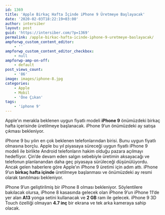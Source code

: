 ```yaml
---
id: 1369
title: 'Apple Birkaç Hafta İçinde iPhone 9 Üretmeye Başlayacak'
date: '2020-02-03T18:22:19+03:00'
author: intersiber
layout: post
guid: 'https://intersiber.com/?p=1369'
permalink: /apple-birkac-hafta-icinde-iphone-9-uretmeye-baslayacak/
ampforwp_custom_content_editor:
    - ''
ampforwp_custom_content_editor_checkbox:
    - null
ampforwp-amp-on-off:
    - default
post_views_count:
    - '86'
image: images/iphone-8.jpg
categories:
    - Apple
    - Mobil
    - 'Öne Çıkan'
tags:
    - 'iphone 9'
---
```


Apple’ın merakla beklenen uygun fiyatlı modeli **iPhone 9** önümüzdeki birkaç hafta içerisinde üretilmeye başlanacak. iPhone 9’un önümüzdeki ay satışa çıkması bekleniyor.

iPhone 9 bu yılın en çok beklenen telefonlarından birisi. Bunu uygun fiyatlı olmasına borçlu. Apple bu yıl piyasaya süreceği uygun fiyatlı iPhone 9 modeli ile birlikte Android telefonların hakim olduğu pazara açılmayı hedefliyor. Çin’de devam eden salgın sebebiyle üretimin aksayacağı ve telefonun planlanandan daha geç piyasaya sürüleceği düşünülüyordu. Ancak gelen haberlere göre Apple’ın iPhone 9 üretimi için adım attı. iPhone 9’un **birkaç hafta içinde** üretilmeye başlanması ve önümüzdeki ay resmi olarak tanıtılması bekleniyor.

iPhone 9’un geliştirilmiş bir iPhone 8 olması bekleniyor. Söylentilere bakılacak olursa, iPhone 8 kasasında gelecek olan iPhone 9’un iPhone 11’de yer alan **A13** yonga setini kullanacak ve **2 GB** ram ile gelecek. iPhone 9 3D Touch özelliği olmayan **4.7 inç** bir ekrana ve tek arka kameraya sahip olacak.